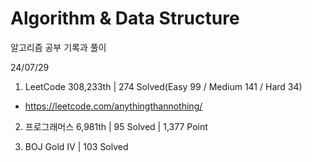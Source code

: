 # Algorithm & Data Structure

알고리즘 공부 기록과 풀이

24/07/29

1. LeetCode 308,233th | 274 Solved(Easy 99 / Medium 141 / Hard 34)
- https://leetcode.com/anythingthannothing/

2. 프로그래머스 6,981th | 95 Solved | 1,377 Point

3. BOJ Gold IV | 103 Solved
